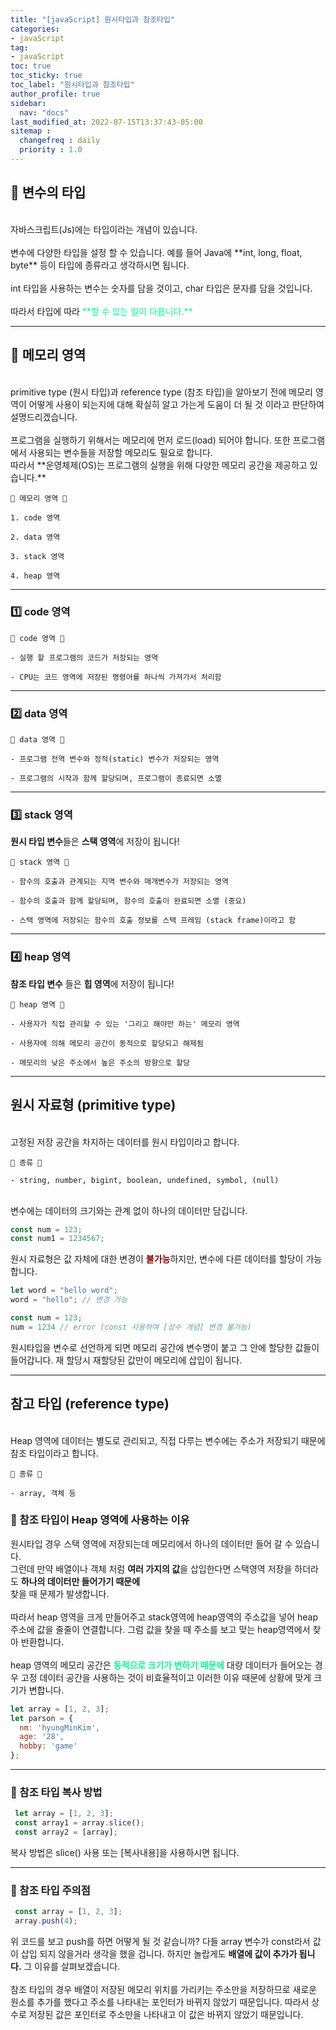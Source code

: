 ```yaml
---
title: "[javaScript] 원시타입과 참조타입"
categories:
- javaScript
tag:
- javaScript
toc: true
toc_sticky: true
toc_label: "원시타입과 참조타입"
author_profile: true
sidebar:
  nav: "docs"
last_modified_at: 2022-07-15T13:37:43-05:00
sitemap :
  changefreq : daily
  priority : 1.0
---
```

## 🚩 변수의 타입
<br>
<span> 자바스크립트(Js)에는 타입이라는 개념이 있습니다.</span>
<br>
<br>
변수에 다양한 타입을 설정 할 수 있습니다. 예를 들어 Java에 **int, long, float, byte** 등이 타입에 종류라고 생각하시면 됩니다.
<br>
<br>
int 타입을 사용하는 변수는 숫자를 담을 것이고, char 타입은 문자를 담을 것입니다.
<br>
<br>
따라서 타입에 따라 <span style="color: mediumspringgreen">**할 수 있는 일이 다릅니다.**</span>

***

## 🚩 메모리 영역
<br>
primitive type (원시 타입)과 reference type (참조 타입)을 알아보기 전에 메모리 영역이 어떻게 사용이 되는지에 대해 확실히 알고 가는게 도움이 더 될 것 이라고 
판단하여 설명드리겠습니다. 
<br>
<br>
프로그램을 실행하기 위해서는 메모리에 먼저 로드(load) 되어야 합니다. 또한 프로그램에서 사용되는 변수들을 저장할 메모리도 필요로 합니다.
<br>
따라서 **운영체제(OS)는 프로그램의 실행을 위해 다양한 메모리 공간을 제공하고 있습니다.**

```
💼 메모리 영역 💼

1. code 영역

2. data 영역

3. stack 영역

4. heap 영역 
```
***
### 1️⃣ code 영역
```
💼 code 영역 💼

- 실행 할 프로그램의 코드가 저장되는 영역

- CPU는 코드 영역에 저장된 명령어를 하나씩 가져가서 처리함
```
***
### 2️⃣ data 영역
```
💼 data 영역 💼

- 프로그램 전역 변수와 정적(static) 변수가 저장되는 영역

- 프로그램의 시작과 함께 할당되며, 프로그램이 종료되면 소멸
```
***
### 3️⃣ stack 영역
**원시 타입 변수**들은 **스택 영역**에 저장이 됩니다!

```
💼 stack 영역 💼

- 함수의 호출과 관계되는 지역 변수와 매개변수가 저장되는 영역

- 함수의 호출과 함께 할당되며, 함수의 호출이 완료되면 소멸 (중요)

- 스택 영역에 저장되는 함수의 호출 정보를 스택 프레임 (stack frame)이라고 함
```
***
### 4️⃣ heap 영역
**참조 타입 변수** 들은 **힙 영역**에 저장이 됩니다!
```
💼 heap 영역 💼

- 사용자가 직접 관리할 수 있는 '그리고 해야만 하는' 메모리 영역

- 사용자에 의해 메모리 공간이 동적으로 할당되고 해제됨

- 메모리의 낮은 주소에서 높은 주소의 방향으로 할당
```
***
## 원시 자료형 (primitive type)

<br>
고정된 저장 공간을 차지하는 데이터를 원시 타입이라고 합니다.

```
💼 종류 💼

- string, number, bigint, boolean, undefined, symbol, (null)
```

<br>
변수에는 데이터의 크기와는 관계 없이 하나의 데이터만 담깁니다.

``` javascript
const num = 123;
const num1 = 1234567;
```

원시 자료형은 값 자체에 대한 변경이 <span style="color: darkred">__불가능__</span>하지만, 변수에 다른 데이터를 할당이 가능합니다.
``` javascript
let word = "hello word";
word = "hello"; // 변경 가능

const num = 123;
num = 1234 // error (const 사용하여 [상수 개념] 변경 불가능)
```

원시타입을 변수로 선언하게 되면 메모리 공간에 변수명이 붙고 그 안에 할당한 값들이 들어갑니다. 재 할당시 재할당된 값만이 메모리에 삽입이 됩니다.

***
## 참고 타입 (reference type)

<br>
Heap 영역에 데이터는 별도로 관리되고, 직접 다루는 변수에는 주소가 저장되기 때문에 참조 타입이라고 합니다.

```
💼 종류 💼

- array, 객체 등
```

### 🔎 참조 타입이 Heap 영역에 사용하는 이유
원시타입 경우 스택 영역에 저장되는데 메모리에서 하나의 데이터만 들어 갈 수 있습니다.
<br>
그런데 만약 배열이나 객체 처럼 **여러 가지의 값**을 삽입한다면 스택영역 저장을 하더라도 **하나의 데이터만 들어가기 때문에**
<br>
찾을 때 문제가 발생합니다.
<br>
<br>
따라서  heap 영역을 크게 만들어주고 stack영역에 heap영역의 주소값을 넣어 heap 주소에 값을 줄줄이 연결합니다. 그럼 값을 찾을 때 주소를 보고 맞는 
heap영역에서 찾아 반환합니다.
<br>
<br>
heap 영역의 메모리 공간은 <span style="color: mediumspringgreen">__동적으로 크기가 변하기 때문에__</span> 대량 데이터가 들어오는 경우 고정 데이터 공간을 사용하는 것이 비효율적이고 이러한 이유 때문에
상황에 맞게 크기가 변합니다.

``` javascript
let array = [1, 2, 3];
let parson = {
  nm: 'hyungMinKim',
  age: '28',
  hobby: 'game'
};
```
---
### 🔎 참조 타입 복사 방법
``` javascript
 let array = [1, 2, 3];
 const array1 = array.slice();
 const array2 = [array];
```

복사 방법은 slice() 사용 또는 [복사내용]을 사용하시면 됩니다.

---
### 🔎 참조 타입 주의점
``` javascript
 const array = [1, 2, 3];
 array.push(4);
```

위 코드를 보고 push를 하면 어떻게 될 것 같습니까? 다들 array 변수가 const라서 값이 삽입 되지 않을거라 생각을 했을 겁니다. 하지만 놀랍게도 **배열에 값이 추가가 됩니다.**
그 이유를 살펴보겠습니다.
<br>
<br>
참조 타입의 경우 배열이 저장된 메모리 위치를 가리키는 주소만을 저장하므로 새로운 원소를 추가를 했다고 주소를 나타내는 포인터가 바뀌지 않았기 때문입니다. 따라서 
상수로 저장된 값은 포인터로 주소만을 나타내고 이 값은 바뀌지 않았기 때문입니다.